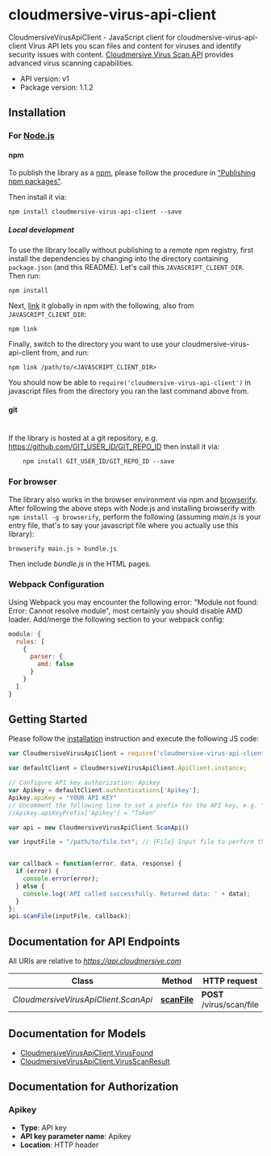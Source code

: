 # cloudmersive-virus-api-client

CloudmersiveVirusApiClient - JavaScript client for cloudmersive-virus-api-client
Virus API lets you scan files and content for viruses and identify security issues with content.
[Cloudmersive Virus Scan API](https://www.cloudmersive.com/virus-api) provides advanced virus scanning capabilities.

- API version: v1
- Package version: 1.1.2


## Installation

### For [Node.js](https://nodejs.org/)

#### npm

To publish the library as a [npm](https://www.npmjs.com/),
please follow the procedure in ["Publishing npm packages"](https://docs.npmjs.com/getting-started/publishing-npm-packages).

Then install it via:

```shell
npm install cloudmersive-virus-api-client --save
```

##### Local development

To use the library locally without publishing to a remote npm registry, first install the dependencies by changing 
into the directory containing `package.json` (and this README). Let's call this `JAVASCRIPT_CLIENT_DIR`. Then run:

```shell
npm install
```

Next, [link](https://docs.npmjs.com/cli/link) it globally in npm with the following, also from `JAVASCRIPT_CLIENT_DIR`:

```shell
npm link
```

Finally, switch to the directory you want to use your cloudmersive-virus-api-client from, and run:

```shell
npm link /path/to/<JAVASCRIPT_CLIENT_DIR>
```

You should now be able to `require('cloudmersive-virus-api-client')` in javascript files from the directory you ran the last 
command above from.

#### git
#
If the library is hosted at a git repository, e.g.
https://github.com/GIT_USER_ID/GIT_REPO_ID
then install it via:

```shell
    npm install GIT_USER_ID/GIT_REPO_ID --save
```

### For browser

The library also works in the browser environment via npm and [browserify](http://browserify.org/). After following
the above steps with Node.js and installing browserify with `npm install -g browserify`,
perform the following (assuming *main.js* is your entry file, that's to say your javascript file where you actually 
use this library):

```shell
browserify main.js > bundle.js
```

Then include *bundle.js* in the HTML pages.

### Webpack Configuration

Using Webpack you may encounter the following error: "Module not found: Error:
Cannot resolve module", most certainly you should disable AMD loader. Add/merge
the following section to your webpack config:

```javascript
module: {
  rules: [
    {
      parser: {
        amd: false
      }
    }
  ]
}
```

## Getting Started

Please follow the [installation](#installation) instruction and execute the following JS code:

```javascript
var CloudmersiveVirusApiClient = require('cloudmersive-virus-api-client');

var defaultClient = CloudmersiveVirusApiClient.ApiClient.instance;

// Configure API key authorization: Apikey
var Apikey = defaultClient.authentications['Apikey'];
Apikey.apiKey = "YOUR API KEY"
// Uncomment the following line to set a prefix for the API key, e.g. "Token" (defaults to null)
//Apikey.apiKeyPrefix['Apikey'] = "Token"

var api = new CloudmersiveVirusApiClient.ScanApi()

var inputFile = "/path/to/file.txt"; // {File} Input file to perform the operation on.


var callback = function(error, data, response) {
  if (error) {
    console.error(error);
  } else {
    console.log('API called successfully. Returned data: ' + data);
  }
};
api.scanFile(inputFile, callback);

```

## Documentation for API Endpoints

All URIs are relative to *https://api.cloudmersive.com*

Class | Method | HTTP request | Description
------------ | ------------- | ------------- | -------------
*CloudmersiveVirusApiClient.ScanApi* | [**scanFile**](docs/ScanApi.md#scanFile) | **POST** /virus/scan/file | Scan a file for viruses


## Documentation for Models

 - [CloudmersiveVirusApiClient.VirusFound](docs/VirusFound.md)
 - [CloudmersiveVirusApiClient.VirusScanResult](docs/VirusScanResult.md)


## Documentation for Authorization


### Apikey

- **Type**: API key
- **API key parameter name**: Apikey
- **Location**: HTTP header

